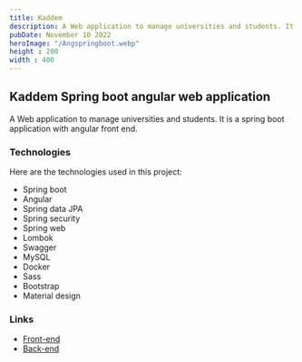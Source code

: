 ```yaml
---
title: Kaddem
description: A Web application to manage universities and students. It is a spring boot application with angular front end.
pubDate: November 10 2022
heroImage: "/Angspringboot.webp"
height : 200
width : 400
---
```


## Kaddem Spring boot angular web application

A Web application to manage universities and students. It is a spring boot application with angular front end.

### Technologies

Here are the technologies used in this project:

- Spring boot
- Angular
- Spring data JPA
- Spring security
- Spring web
- Lombok
- Swagger
- MySQL
- Docker
- Sass
- Bootstrap
- Material design

### Links

- [Front-end](https://github.com/brahimABD98/Angular-Kaddem-Project-1)
- [Back-end](https://github.com/brahimABD98/SpringBoot-Kaddem-Project)
